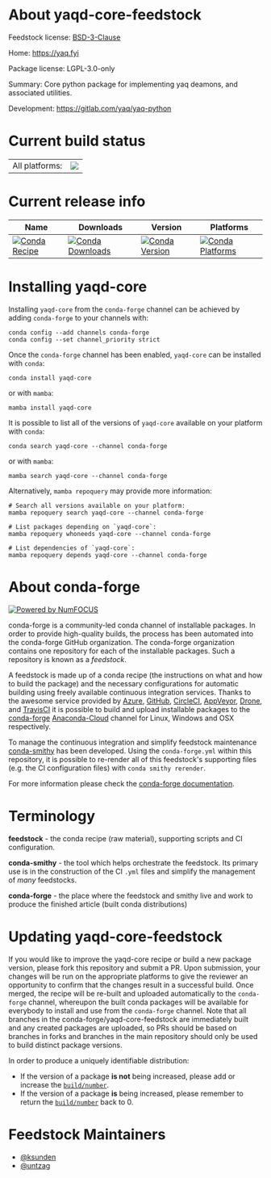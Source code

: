 About yaqd-core-feedstock
=========================

Feedstock license: [BSD-3-Clause](https://github.com/conda-forge/yaqd-core-feedstock/blob/main/LICENSE.txt)

Home: https://yaq.fyi

Package license: LGPL-3.0-only

Summary: Core python package for implementing yaq deamons, and associated utilities.

Development: https://gitlab.com/yaq/yaq-python

Current build status
====================


<table><tr><td>All platforms:</td>
    <td>
      <a href="https://dev.azure.com/conda-forge/feedstock-builds/_build/latest?definitionId=9405&branchName=main">
        <img src="https://dev.azure.com/conda-forge/feedstock-builds/_apis/build/status/yaqd-core-feedstock?branchName=main">
      </a>
    </td>
  </tr>
</table>

Current release info
====================

| Name | Downloads | Version | Platforms |
| --- | --- | --- | --- |
| [![Conda Recipe](https://img.shields.io/badge/recipe-yaqd--core-green.svg)](https://anaconda.org/conda-forge/yaqd-core) | [![Conda Downloads](https://img.shields.io/conda/dn/conda-forge/yaqd-core.svg)](https://anaconda.org/conda-forge/yaqd-core) | [![Conda Version](https://img.shields.io/conda/vn/conda-forge/yaqd-core.svg)](https://anaconda.org/conda-forge/yaqd-core) | [![Conda Platforms](https://img.shields.io/conda/pn/conda-forge/yaqd-core.svg)](https://anaconda.org/conda-forge/yaqd-core) |

Installing yaqd-core
====================

Installing `yaqd-core` from the `conda-forge` channel can be achieved by adding `conda-forge` to your channels with:

```
conda config --add channels conda-forge
conda config --set channel_priority strict
```

Once the `conda-forge` channel has been enabled, `yaqd-core` can be installed with `conda`:

```
conda install yaqd-core
```

or with `mamba`:

```
mamba install yaqd-core
```

It is possible to list all of the versions of `yaqd-core` available on your platform with `conda`:

```
conda search yaqd-core --channel conda-forge
```

or with `mamba`:

```
mamba search yaqd-core --channel conda-forge
```

Alternatively, `mamba repoquery` may provide more information:

```
# Search all versions available on your platform:
mamba repoquery search yaqd-core --channel conda-forge

# List packages depending on `yaqd-core`:
mamba repoquery whoneeds yaqd-core --channel conda-forge

# List dependencies of `yaqd-core`:
mamba repoquery depends yaqd-core --channel conda-forge
```


About conda-forge
=================

[![Powered by
NumFOCUS](https://img.shields.io/badge/powered%20by-NumFOCUS-orange.svg?style=flat&colorA=E1523D&colorB=007D8A)](https://numfocus.org)

conda-forge is a community-led conda channel of installable packages.
In order to provide high-quality builds, the process has been automated into the
conda-forge GitHub organization. The conda-forge organization contains one repository
for each of the installable packages. Such a repository is known as a *feedstock*.

A feedstock is made up of a conda recipe (the instructions on what and how to build
the package) and the necessary configurations for automatic building using freely
available continuous integration services. Thanks to the awesome service provided by
[Azure](https://azure.microsoft.com/en-us/services/devops/), [GitHub](https://github.com/),
[CircleCI](https://circleci.com/), [AppVeyor](https://www.appveyor.com/),
[Drone](https://cloud.drone.io/welcome), and [TravisCI](https://travis-ci.com/)
it is possible to build and upload installable packages to the
[conda-forge](https://anaconda.org/conda-forge) [Anaconda-Cloud](https://anaconda.org/)
channel for Linux, Windows and OSX respectively.

To manage the continuous integration and simplify feedstock maintenance
[conda-smithy](https://github.com/conda-forge/conda-smithy) has been developed.
Using the ``conda-forge.yml`` within this repository, it is possible to re-render all of
this feedstock's supporting files (e.g. the CI configuration files) with ``conda smithy rerender``.

For more information please check the [conda-forge documentation](https://conda-forge.org/docs/).

Terminology
===========

**feedstock** - the conda recipe (raw material), supporting scripts and CI configuration.

**conda-smithy** - the tool which helps orchestrate the feedstock.
                   Its primary use is in the construction of the CI ``.yml`` files
                   and simplify the management of *many* feedstocks.

**conda-forge** - the place where the feedstock and smithy live and work to
                  produce the finished article (built conda distributions)


Updating yaqd-core-feedstock
============================

If you would like to improve the yaqd-core recipe or build a new
package version, please fork this repository and submit a PR. Upon submission,
your changes will be run on the appropriate platforms to give the reviewer an
opportunity to confirm that the changes result in a successful build. Once
merged, the recipe will be re-built and uploaded automatically to the
`conda-forge` channel, whereupon the built conda packages will be available for
everybody to install and use from the `conda-forge` channel.
Note that all branches in the conda-forge/yaqd-core-feedstock are
immediately built and any created packages are uploaded, so PRs should be based
on branches in forks and branches in the main repository should only be used to
build distinct package versions.

In order to produce a uniquely identifiable distribution:
 * If the version of a package **is not** being increased, please add or increase
   the [``build/number``](https://docs.conda.io/projects/conda-build/en/latest/resources/define-metadata.html#build-number-and-string).
 * If the version of a package **is** being increased, please remember to return
   the [``build/number``](https://docs.conda.io/projects/conda-build/en/latest/resources/define-metadata.html#build-number-and-string)
   back to 0.

Feedstock Maintainers
=====================

* [@ksunden](https://github.com/ksunden/)
* [@untzag](https://github.com/untzag/)

